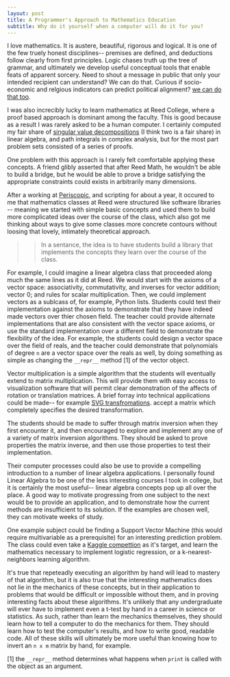```yaml
--- 
layout: post 
title: A Programmer's Approach to Mathematics Education
subtitle: Why do it yourself when a computer will do it for you?
---
```



I love mathematics. It is austere, beautiful, rigorous and logical. It is one
of the few truely honest disciplines-- premises are defined, and deductions
follow clearly from first principles. Logic chases truth up the tree of
grammar, and ultimately we develop useful conceptual tools that enable feats of
apparent sorcery. Need to shout a message in public that only your intended
recipient can understand? We can do that. Curious if socio-economic and
relgious indicators can predict political alignment? [we can do that
too](http://scott.fortmann-roe.com/docs/BiasVariance.html). 

I was also increcibly lucky to learn mathematics at Reed College, where a proof
based approach is dominant among the faculty. This is good because as a result
I was rarely asked to be a human computer. I certainly computed my fair share
of [singular value
decompositions](http://www.miislita.com/information-retrieval-tutorial/singular-value-decomposition-fast-track-tutorial.pdf)
(I think two is a fair share) in linear algebra, and path integrals in complex
analysis, but for the most part problem sets consisted of a series of proofs.

One problem with this approach is I rarely felt comfortable applying these
concepts. A friend glibly asserted that after Reed Math, he wouldn't be able to
build a bridge, but he would be able to prove a bridge satisfying the
appropriate constraints could exists in arbitrarily many dimensions. 

After a working at [Periscopic](www.periscopic.com), and scripting for about a
year, it occured to me that mathematics classes at Reed were structured like
software libraries -- meaning we started with simple basic concepts and used
them to build more complicated ideas over the course of the class, which also
got me thinking about ways to give some classes more concrete contours
without loosing that lovely, intimately theoretical approach.


>> In a sentance, the idea is to have students build a library that implements the
concepts they learn over the course of the class. 


For example, I could imagine a linear algebra class that proceeded along much
the same lines as it did at Reed. We would start with the axioms of
a vector space: associativity, commutativity, and inverses for vector addition;
vector 0; and rules for scalar multiplication. Then, we could implement vectors
as a sublcass of, for example, Python lists. Students could test their
implementation against the axioms to demonstrate that they have indeed made
vectors over thier chosen field. The teacher could provide alternate
implementations that are also consistent with the vector space axioms, or use the
standard implementation over a different field to demonstrate the flexibility
of the idea. For example, the students could design a vector space over the
field of reals, and the teacher could demonstrate that polynomials of degree
`n` are a vector space over the reals as well, by doing something as simple as
changing the `__repr__` method \[1\]  of the vector object.


Vector multiplication is a simple algorithm that the students will eventually
extend to matrix multiplication. This will provide them with easy access to
visualization software that will permit clear demonstration of the affects of
rotation or translation matrices. A brief forray into technical applications
could be made-- for example [SVG
transfromations](http://www.w3.org/TR/SVG/coords.html#TransformAttribute).
accept a matrix which completely specifies the desired transformation. 


The students should be made to suffer through matrix inversion when they first
encounter it, and then encouraged to explore and implement any one of a variety
of matrix inversion algorithms. They should be asked to prove properties the
matrix inverse, and then use those properties to test their implementation.


Their computer processes could also be use to provide a compelling introduction
to a number of linear algebra applications. I personally found Linear Algebra
to be one of the less interesting courses I took in college, but it is
certainly the most useful-- linear algebra concepts pop up all over the place.
A good way to motivate progressing from one subject to the next would be to
provide an application, and to demonstrate how the current methods are
insufficient to its solution. If the examples are chosen well, they can
motivate weeks of study. 


One example subject could be finding a Support Vector Machine (this would
require multivariable as a prerequisite) for an interesting prediction problem.
The class could even take a [Kaggle
compettion](http://www.kaggle.com/competitions) as it's target, and learn the
mathematics necessary to implement logistic regression, or a
k-nearest-neighbors learning algorithm.


It's true that repeteadly executing an algorithm by hand will lead to mastery of that algorithm, but it
is also true that the interesting mathematics does not lie in the mechanics of
these concepts, but in their application to problems that would be difficult or
impossible without them, and in proving interesting facts about these
algorithms. It's unlikely that any undergraduate will ever have to implement
even a t-test by hand in a career in science or statistics. As such, rather
than learn the mechanics themselves, they should learn how to tell a computer
to do the mechanics for them. They should learn how to test the computer's
results, and how to write good, readable code. All of these skills will
ultimately be more useful than knowing how to invert an `n x m` matrix by hand,
for example. 

\[1\] the `__repr__` method determines what happens when `print` is called with
the object as an argument.
